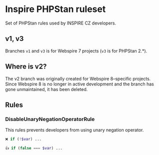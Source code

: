 # Inspire PHPStan ruleset

Set of PHPStan rules used by INSPIRE CZ developers.

## v1, v3
Branches `v1` and `v3`  is for Webspire 7 projects (`v3` is for PHPStan 2.*).

## Where is v2?
The v2 branch was originally created for Webspire 8–specific projects. Since Webspire 8 is no longer in active development and the branch has gone unmaintained, it has been deleted.

## Rules

### DisableUnaryNegationOperatorRule
This rules prevents developers from using unary negation operator.

```php
❌ if (!$var) ...
```

```php
👍 if (false === $var) ...
```
